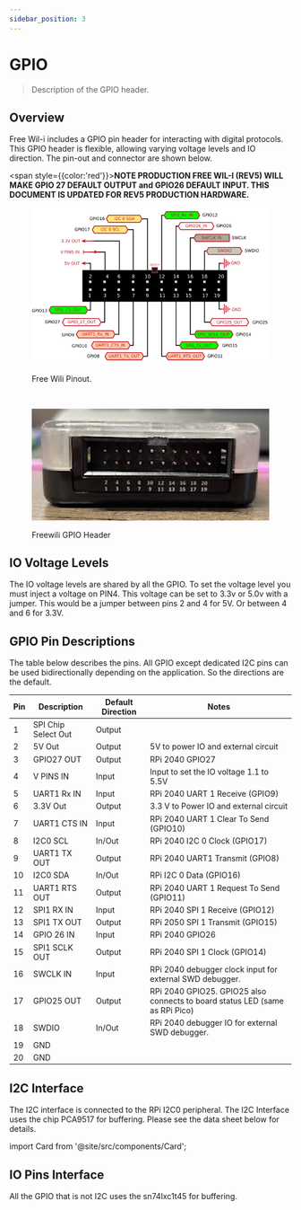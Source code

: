```yaml
---
sidebar_position: 3
---
```


# GPIO
> Description of the GPIO header.

## Overview

Free Wil-i includes a GPIO pin header for interacting with digital protocols. This GPIO header is flexible, allowing varying voltage levels and IO direction. The pin-out and connector are shown below.

<span style={{color:'red'}}>**NOTE PRODUCTION FREE WIL-I  (REV5) WILL MAKE GPIO 27 DEFAULT OUTPUT and GPIO26 DEFAULT INPUT. THIS DOCUMENT IS UPDATED FOR REV5 PRODUCTION HARDWARE.**</span>

<div class="text--center">

<figure>

![Free Wili Pinout](./assets/gpio-pinout.jpg "Pinout")
<figcaption>Free Wili Pinout.</figcaption>
</figure>
</div>

<br/>

<div class="text--center">

<figure>

![Freewili GPIO Header](./assets/gpio-header.png "Freewili GPIO Header")
<figcaption>Freewili GPIO Header</figcaption>
</figure>
</div>

## IO Voltage Levels

The IO voltage levels are shared by all the GPIO.  To set the voltage level you must inject a voltage on PIN4. This voltage can be set to 3.3v or 5.0v with a jumper. This would be a jumper between pins 2 and 4 for 5V. Or between 4 and 6 for 3.3V.

## GPIO Pin Descriptions

The table below describes the pins. All GPIO except dedicated I2C pins can be used bidirectionally depending on the application. So the directions are the default.

| Pin 	| Description         	| Default Direction 	| Notes                                                                        	|
|-----	|---------------------	|-------------------	|------------------------------------------------------------------------------	|
| 1   	| SPI Chip Select Out 	| Output            	|                                                                              	|
| 2   	| 5V Out              	| Output            	| 5V to power IO and external circuit                                          	|
| 3   	| GPIO27 OUT          	| Output            	| RPi 2040 GPIO27                                                              	|
| 4   	| V PINS IN           	| Input             	| Input to set the IO voltage 1.1 to 5.5V                                      	|
| 5   	| UART1 Rx IN         	| Input             	| RPi 2040 UART 1 Receive (GPIO9)                                              	|
| 6   	| 3.3V Out            	| Output            	| 3.3 V to Power IO and external circuit                                       	|
| 7   	| UART1 CTS IN        	| Input             	| RPi 2040 UART 1 Clear To Send (GPIO10)                                       	|
| 8   	| I2C0 SCL            	| In/Out            	| RPi 2040 I2C 0 Clock (GPIO17)                                                	|
| 9   	| UART1 TX OUT        	| Output            	| RPi 2040 UART1 Transmit (GPIO8)                                              	|
| 10  	| I2C0 SDA            	| In/Out            	| RPi I2C 0 Data (GPIO16)                                                      	|
| 11  	| UART1 RTS OUT       	| Output            	| RPi 2040 UART 1 Request To Send (GPIO11)                                     	|
| 12  	| SPI1 RX IN          	| Input             	| RPi 2040 SPI 1 Receive (GPIO12)                                              	|
| 13  	| SPI1 TX OUT         	| Output            	| RPi 2050 SPI 1 Transmit (GPIO15)                                             	|
| 14  	| GPIO 26 IN          	| Input             	| RPi 2040 GPIO26                                                              	|
| 15  	| SPI1 SCLK OUT       	| Output            	| RPi 2040 SPI 1 Clock (GPIO14)                                                	|
| 16  	| SWCLK IN            	| Input             	| RPi 2040 debugger clock input for external SWD debugger.                     	|
| 17  	| GPIO25 OUT          	| Output            	| RPi 2040 GPIO25. GPIO25 also connects to board status LED (same as RPi Pico) 	|
| 18  	| SWDIO               	| In/Out            	| RPi 2040 debugger IO for external SWD debugger.                              	|
| 19  	| GND                 	|                   	|                                                                              	|
| 20  	| GND                 	|                   	|                                                                              	|


## I2C Interface

The I2C interface is connected to the RPi I2C0 peripheral. The I2C Interface uses the chip PCA9517 for buffering. Please see the data sheet below for details.

<!-- <a target="\_blank" href={require('./assets/PCA9517-3139014.pdf').default}> Download this docx </a> -->

import Card from '@site/src/components/Card';

<Card 
  title="PCA9517-3139014.pdf"
  description="pdf"
  link="./img/PCA9517-3139014.pdf" 
  imageUrl="/img/png-download.png"
/>

## IO Pins Interface

All the GPIO that is not I2C uses the sn74lxc1t45 for buffering.

<Card 
  title="sn74lxc1t45.pdf"
  description="pdf"
  link="./img/sn74lxc1t45.pdf" 
  imageUrl="/img/png-download.png"
/>